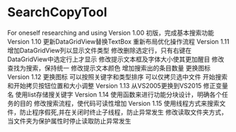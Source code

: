 # SearchCopyTool
For oneself researching and using
Version 1.00 
	初版，完成基本搜索功能
Version 1.10
	更新DataGridView替换TextBox
	重新布局优化操作流程
Version 1.11
	增加DataGridView列以显示文件类型
	修改删除选定行，只有右键在DataGridView中选定行上才显示
	修改提示文本框及字体大小使其更加醒目
	修改查找为搜索，保持统一
	修改提示文本颜色
	增加搜索出的条目数量
	更换图标
Version 1.12
	更换图标
	可以按照关键字和类型排序
	可以仅拷贝选中文件
	开始搜索和开始拷贝按钮位置和大小调整
Version 1.13
	从VS2005更换到VS2015
	修正变量名
	使用list存储搜关键字
Version 1.14
	使用函数来进行功能分块设计，明确各个任务的目的
	修改搜索流程，使代码可读性增加
Version 1.15
	使用线程方式来搜索文件，防止程序假死,并在关闭时终止子线程，防止异常发生
	修改读取文件夹方式，当文件夹为保护属性时停止读取防止异常发生
